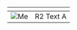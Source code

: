 <table>
    <thead>
      <tr>
        <th></th>
        <th></th>
        <th></th>
      </tr>
    </thead>
    <tbody>
        <tr>
            <td>
              <img src="./assets/" alt="Me" />
            </td>
            <td colspan="2">R2 Text A</td>
        </tr>
    </tbody>
</table>
